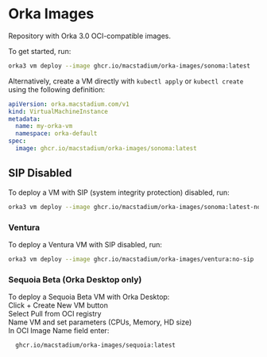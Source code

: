# Orka Images

Repository with Orka 3.0 OCI-compatible images.

To get started, run:

```sh
orka3 vm deploy --image ghcr.io/macstadium/orka-images/sonoma:latest
```

Alternatively, create a VM directly with `kubectl apply` or `kubectl create` using the following definition:

```yaml
apiVersion: orka.macstadium.com/v1
kind: VirtualMachineInstance
metadata:
  name: my-orka-vm
  namespace: orka-default
spec:
  image: ghcr.io/macstadium/orka-images/sonoma:latest
```

## SIP Disabled

To deploy a VM with SIP (system integrity protection) disabled, run:

```sh
orka3 vm deploy --image ghcr.io/macstadium/orka-images/sonoma:latest-no-sip
```

### Ventura

To deploy a Ventura VM with SIP disabled, run:

```sh
orka3 vm deploy --image ghcr.io/macstadium/orka-images/ventura:no-sip
```

### Sequoia Beta (Orka Desktop only)

To deploy a Sequoia Beta VM with Orka Desktop:<br/>
Click + Create New VM button<br/>
Select Pull from OCI registry<br/>
Name VM and set parameters (CPUs, Memory, HD size)<br/>
In OCI Image Name field enter:<br/> 
```sh  
  ghcr.io/macstadium/orka-images/sequoia:latest
```
